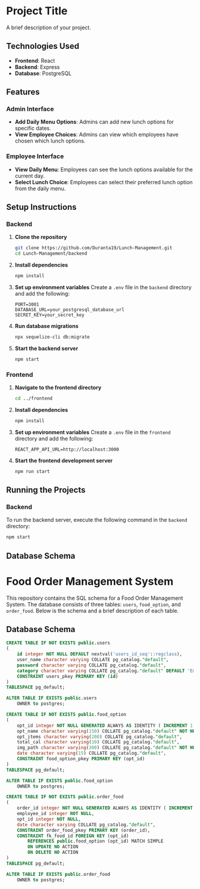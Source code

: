 # Project Title

A brief description of your project.

## Technologies Used

- **Frontend**: React
- **Backend**: Express
- **Database**: PostgreSQL

## Features

### Admin Interface
- **Add Daily Menu Options**: Admins can add new lunch options for specific dates.
- **View Employee Choices**: Admins can view which employees have chosen which lunch options.

### Employee Interface
- **View Daily Menu**: Employees can see the lunch options available for the current day.
- **Select Lunch Choice**: Employees can select their preferred lunch option from the daily menu.

## Setup Instructions

### Backend

1. **Clone the repository**
    ```sh
    git clone https://github.com/Duranta19/Lunch-Management.git
    cd Lunch-Management/backend
    ```

2. **Install dependencies**
    ```sh
    npm install
    ```

3. **Set up environment variables**
    Create a `.env` file in the `backend` directory and add the following:
    ```env
    PORT=3001
    DATABASE_URL=your_postgresql_database_url
    SECRET_KEY=your_secret_key
    ```

4. **Run database migrations**
    ```sh
    npx sequelize-cli db:migrate
    ```

5. **Start the backend server**
    ```sh
    npm start
    ```

### Frontend

1. **Navigate to the frontend directory**
    ```sh
    cd ../frontend
    ```

2. **Install dependencies**
    ```sh
    npm install
    ```

3. **Set up environment variables**
    Create a `.env` file in the `frontend` directory and add the following:
    ```env
    REACT_APP_API_URL=http://localhost:3000
    ```

4. **Start the frontend development server**
    ```sh
    npm run start
    ```

## Running the Projects

### Backend

To run the backend server, execute the following command in the `backend` directory:
```sh
npm start
```
## Database Schema
# Food Order Management System

This repository contains the SQL schema for a Food Order Management System. The database consists of three tables: `users`, `food_option`, and `order_food`. Below is the schema and a brief description of each table.

## Database Schema

```sql
CREATE TABLE IF NOT EXISTS public.users
(
    id integer NOT NULL DEFAULT nextval('users_id_seq'::regclass),
    user_name character varying COLLATE pg_catalog."default",
    password character varying COLLATE pg_catalog."default",
    category character varying COLLATE pg_catalog."default" DEFAULT 'Employee'::character varying,
    CONSTRAINT users_pkey PRIMARY KEY (id)
)
TABLESPACE pg_default;

ALTER TABLE IF EXISTS public.users
    OWNER to postgres;

CREATE TABLE IF NOT EXISTS public.food_option
(
    opt_id integer NOT NULL GENERATED ALWAYS AS IDENTITY ( INCREMENT 1 START 1 MINVALUE 1 MAXVALUE 2147483647 CACHE 1 ),
    opt_name character varying(150) COLLATE pg_catalog."default" NOT NULL,
    opt_items character varying(200) COLLATE pg_catalog."default",
    total_cal character varying(10) COLLATE pg_catalog."default",
    img_path character varying(300) COLLATE pg_catalog."default" NOT NULL,
    date character varying(15) COLLATE pg_catalog."default",
    CONSTRAINT food_option_pkey PRIMARY KEY (opt_id)
)
TABLESPACE pg_default;

ALTER TABLE IF EXISTS public.food_option
    OWNER to postgres;

CREATE TABLE IF NOT EXISTS public.order_food
(
    order_id integer NOT NULL GENERATED ALWAYS AS IDENTITY ( INCREMENT 1 START 1 MINVALUE 1 MAXVALUE 2147483647 CACHE 1 ),
    employee_id integer NOT NULL,
    opt_id integer NOT NULL,
    date character varying COLLATE pg_catalog."default",
    CONSTRAINT order_food_pkey PRIMARY KEY (order_id),
    CONSTRAINT fk_food_id FOREIGN KEY (opt_id)
        REFERENCES public.food_option (opt_id) MATCH SIMPLE
        ON UPDATE NO ACTION
        ON DELETE NO ACTION
)
TABLESPACE pg_default;

ALTER TABLE IF EXISTS public.order_food
    OWNER to postgres;
```
